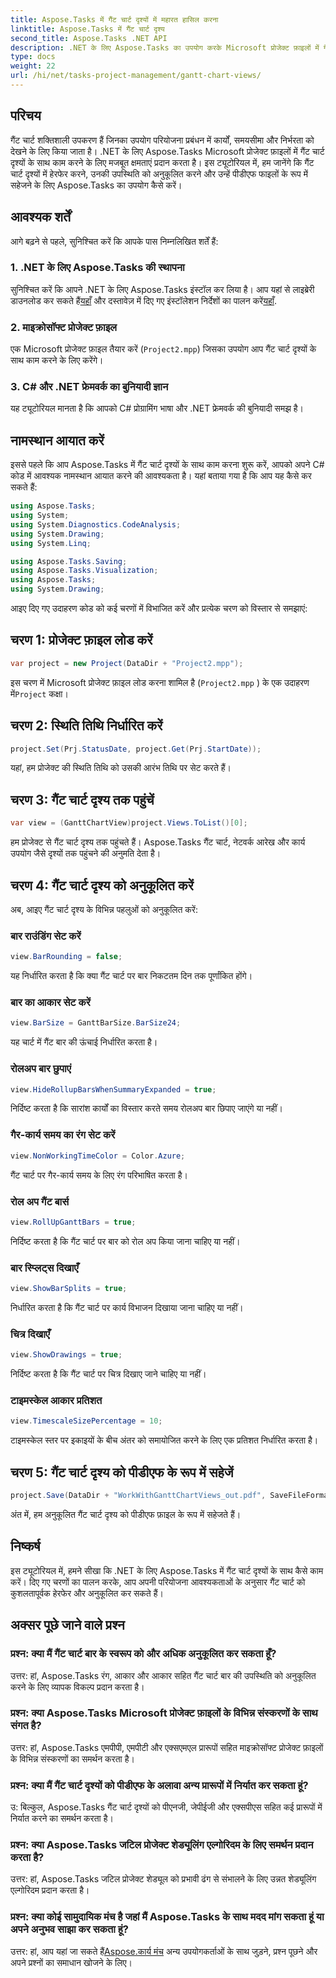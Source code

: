 ```yaml
---
title: Aspose.Tasks में गैंट चार्ट दृश्यों में महारत हासिल करना
linktitle: Aspose.Tasks में गैंट चार्ट दृश्य
second_title: Aspose.Tasks .NET API
description: .NET के लिए Aspose.Tasks का उपयोग करके Microsoft प्रोजेक्ट फ़ाइलों में गैंट चार्ट दृश्यों को अनुकूलित करना सीखें। कुशल परियोजना प्रबंधन के लिए चरण-दर-चरण मार्गदर्शिका।
type: docs
weight: 22
url: /hi/net/tasks-project-management/gantt-chart-views/
---
```

## परिचय
गैंट चार्ट शक्तिशाली उपकरण हैं जिनका उपयोग परियोजना प्रबंधन में कार्यों, समयसीमा और निर्भरता को देखने के लिए किया जाता है। .NET के लिए Aspose.Tasks Microsoft प्रोजेक्ट फ़ाइलों में गैंट चार्ट दृश्यों के साथ काम करने के लिए मजबूत क्षमताएं प्रदान करता है। इस ट्यूटोरियल में, हम जानेंगे कि गैंट चार्ट दृश्यों में हेरफेर करने, उनकी उपस्थिति को अनुकूलित करने और उन्हें पीडीएफ फाइलों के रूप में सहेजने के लिए Aspose.Tasks का उपयोग कैसे करें।
## आवश्यक शर्तें
आगे बढ़ने से पहले, सुनिश्चित करें कि आपके पास निम्नलिखित शर्तें हैं:
### 1. .NET के लिए Aspose.Tasks की स्थापना
 सुनिश्चित करें कि आपने .NET के लिए Aspose.Tasks इंस्टॉल कर लिया है। आप यहां से लाइब्रेरी डाउनलोड कर सकते हैं[यहाँ](https://releases.aspose.com/tasks/net/) और दस्तावेज़ में दिए गए इंस्टॉलेशन निर्देशों का पालन करें[यहाँ](https://reference.aspose.com/tasks/net/).
### 2. माइक्रोसॉफ्ट प्रोजेक्ट फ़ाइल
एक Microsoft प्रोजेक्ट फ़ाइल तैयार करें (`Project2.mpp`) जिसका उपयोग आप गैंट चार्ट दृश्यों के साथ काम करने के लिए करेंगे।
### 3. C# और .NET फ्रेमवर्क का बुनियादी ज्ञान
यह ट्यूटोरियल मानता है कि आपको C# प्रोग्रामिंग भाषा और .NET फ्रेमवर्क की बुनियादी समझ है।
## नामस्थान आयात करें
इससे पहले कि आप Aspose.Tasks में गैंट चार्ट दृश्यों के साथ काम करना शुरू करें, आपको अपने C# कोड में आवश्यक नामस्थान आयात करने की आवश्यकता है। यहां बताया गया है कि आप यह कैसे कर सकते हैं:

```csharp
using Aspose.Tasks;
using System;
using System.Diagnostics.CodeAnalysis;
using System.Drawing;
using System.Linq;

using Aspose.Tasks.Saving;
using Aspose.Tasks.Visualization;
using Aspose.Tasks;
using System.Drawing;
```

आइए दिए गए उदाहरण कोड को कई चरणों में विभाजित करें और प्रत्येक चरण को विस्तार से समझाएं:
## चरण 1: प्रोजेक्ट फ़ाइल लोड करें
```csharp
var project = new Project(DataDir + "Project2.mpp");
```
इस चरण में Microsoft प्रोजेक्ट फ़ाइल लोड करना शामिल है (`Project2.mpp` ) के एक उदाहरण में`Project` कक्षा।
## चरण 2: स्थिति तिथि निर्धारित करें
```csharp
project.Set(Prj.StatusDate, project.Get(Prj.StartDate));
```
यहां, हम प्रोजेक्ट की स्थिति तिथि को उसकी आरंभ तिथि पर सेट करते हैं।
## चरण 3: गैंट चार्ट दृश्य तक पहुंचें
```csharp
var view = (GanttChartView)project.Views.ToList()[0];
```
हम प्रोजेक्ट से गैंट चार्ट दृश्य तक पहुंचते हैं। Aspose.Tasks गैंट चार्ट, नेटवर्क आरेख और कार्य उपयोग जैसे दृश्यों तक पहुंचने की अनुमति देता है।
## चरण 4: गैंट चार्ट दृश्य को अनुकूलित करें
अब, आइए गैंट चार्ट दृश्य के विभिन्न पहलुओं को अनुकूलित करें:
### बार राउंडिंग सेट करें
```csharp
view.BarRounding = false;
```
यह निर्धारित करता है कि क्या गैंट चार्ट पर बार निकटतम दिन तक पूर्णांकित होंगे।
### बार का आकार सेट करें
```csharp
view.BarSize = GanttBarSize.BarSize24;
```
यह चार्ट में गैंट बार की ऊंचाई निर्धारित करता है।
### रोलअप बार छुपाएं
```csharp
view.HideRollupBarsWhenSummaryExpanded = true;
```
निर्दिष्ट करता है कि सारांश कार्यों का विस्तार करते समय रोलअप बार छिपाए जाएंगे या नहीं।
### गैर-कार्य समय का रंग सेट करें
```csharp
view.NonWorkingTimeColor = Color.Azure;
```
गैंट चार्ट पर गैर-कार्य समय के लिए रंग परिभाषित करता है।
### रोल अप गैंट बार्स
```csharp
view.RollUpGanttBars = true;
```
निर्दिष्ट करता है कि गैंट चार्ट पर बार को रोल अप किया जाना चाहिए या नहीं।
### बार स्प्लिट्स दिखाएँ
```csharp
view.ShowBarSplits = true;
```
निर्धारित करता है कि गैंट चार्ट पर कार्य विभाजन दिखाया जाना चाहिए या नहीं।
### चित्र दिखाएँ
```csharp
view.ShowDrawings = true;
```
निर्दिष्ट करता है कि गैंट चार्ट पर चित्र दिखाए जाने चाहिए या नहीं।
### टाइमस्केल आकार प्रतिशत
```csharp
view.TimescaleSizePercentage = 10;
```
टाइमस्केल स्तर पर इकाइयों के बीच अंतर को समायोजित करने के लिए एक प्रतिशत निर्धारित करता है।
## चरण 5: गैंट चार्ट दृश्य को पीडीएफ के रूप में सहेजें
```csharp
project.Save(DataDir + "WorkWithGanttChartViews_out.pdf", SaveFileFormat.Pdf);
```
अंत में, हम अनुकूलित गैंट चार्ट दृश्य को पीडीएफ फ़ाइल के रूप में सहेजते हैं।
## निष्कर्ष
इस ट्यूटोरियल में, हमने सीखा कि .NET के लिए Aspose.Tasks में गैंट चार्ट दृश्यों के साथ कैसे काम करें। दिए गए चरणों का पालन करके, आप अपनी परियोजना आवश्यकताओं के अनुसार गैंट चार्ट को कुशलतापूर्वक हेरफेर और अनुकूलित कर सकते हैं।
## अक्सर पूछे जाने वाले प्रश्न
### प्रश्न: क्या मैं गैंट चार्ट बार के स्वरूप को और अधिक अनुकूलित कर सकता हूँ?
उत्तर: हां, Aspose.Tasks रंग, आकार और आकार सहित गैंट चार्ट बार की उपस्थिति को अनुकूलित करने के लिए व्यापक विकल्प प्रदान करता है।
### प्रश्न: क्या Aspose.Tasks Microsoft प्रोजेक्ट फ़ाइलों के विभिन्न संस्करणों के साथ संगत है?
उत्तर: हां, Aspose.Tasks एमपीपी, एमपीटी और एक्सएमएल प्रारूपों सहित माइक्रोसॉफ्ट प्रोजेक्ट फ़ाइलों के विभिन्न संस्करणों का समर्थन करता है।
### प्रश्न: क्या मैं गैंट चार्ट दृश्यों को पीडीएफ के अलावा अन्य प्रारूपों में निर्यात कर सकता हूं?
उ: बिल्कुल, Aspose.Tasks गैंट चार्ट दृश्यों को पीएनजी, जेपीईजी और एक्सपीएस सहित कई प्रारूपों में निर्यात करने का समर्थन करता है।
### प्रश्न: क्या Aspose.Tasks जटिल प्रोजेक्ट शेड्यूलिंग एल्गोरिदम के लिए समर्थन प्रदान करता है?
उत्तर: हां, Aspose.Tasks जटिल प्रोजेक्ट शेड्यूल को प्रभावी ढंग से संभालने के लिए उन्नत शेड्यूलिंग एल्गोरिदम प्रदान करता है।
### प्रश्न: क्या कोई सामुदायिक मंच है जहां मैं Aspose.Tasks के साथ मदद मांग सकता हूं या अपने अनुभव साझा कर सकता हूं?
 उत्तर: हां, आप यहां जा सकते हैं[Aspose.कार्य मंच](https://forum.aspose.com/c/tasks/15) अन्य उपयोगकर्ताओं के साथ जुड़ने, प्रश्न पूछने और अपने प्रश्नों का समाधान खोजने के लिए।